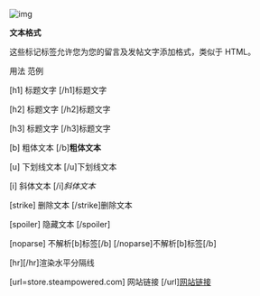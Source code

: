 ![img](https://eirtvbo0git.feishu.cn/space/api/box/stream/download/asynccode/?code=OTgzYzI2Mzk5M2RhYjBiMzNiMGM4ODUzMTRmZjQxNzFfa3FISldFSEVodzQ4RGhxeEk0dWJudXY0UEFlZ3p4ZlVfVG9rZW46RU9SSWJMekt5b1BFR0J4WkxRdmN6VEhiblBlXzE3Mzg5MzU1MDI6MTczODkzOTEwMl9WNA)

**文本格式**

这些标记标签允许您为您的留言及发帖文字添加格式，类似于 HTML。

用法 范例

[h1] 标题文字 [/h1]标题文字

[h2] 标题文字 [/h2]标题文字

[h3] 标题文字 [/h3]标题文字

[b] 粗体文本 [/b]**粗体文本**

[u] 下划线文本 [/u]下划线文本

[i] 斜体文本 [/i]*斜体文本*

[strike] 删除文本 [/strike]删除文本

[spoiler] 隐藏文本 [/spoiler]

[noparse] 不解析[b]标签[/b] [/noparse]不解析[b]标签[/b]

[hr][/hr]渲染水平分隔线

[url=store.steampowered.com] 网站链接 [/url][网站链接](http://store.steampowered.com/)